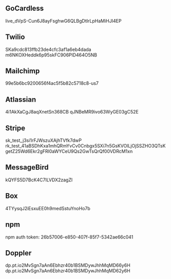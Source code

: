 ## GoCardless
live_dVpS-Cun6J8ayFsghwG6QLBgDtIrLpHaMiHJI4EP

## Twilio
SKa9cdc813ffb23de4cfc3af1a6eb4dada
m6NKOXHeddk6p95skFC906PlD464O5NB

## Mailchimp
99e5b6bc9200656f4ac5f5b82c5718c8-us7

## Atlassian
4i1AkXaCgJ8aqXnetSn368CB
qJNBeMR9ivo63WyGE03gC52E

## Stripe
sk_test_j3si1rFJWszuXAjhTVfk7dwP
rk_test_41aBSDhKxa1mhQRmYvCv0Cnbgx5SXi7n5GsKVOlLjOjSSZHO3QTsKgetZ25Wd6Ekr2gFRl0aWYCeU9Qs2GwTsQrQf00VDRcM1xn

## MessageBird
kQYFS5D7BcK4C7lLVDX2zagZl

## Box
4TYysqJ2iEsxuEE0h9medSstuYnoHo7b

## npm

npm auth token: 26b57006-e850-407f-85f7-5342ae66c041

## Doppler
dp.pt.io2MvSgn7aAn6Ebhzr40b1BSMDywJhhMqMD66y6H
dp.pt.io2MvSgn7aAn6Ebhzr40b1BSMDywJhhMqMD62y6H
